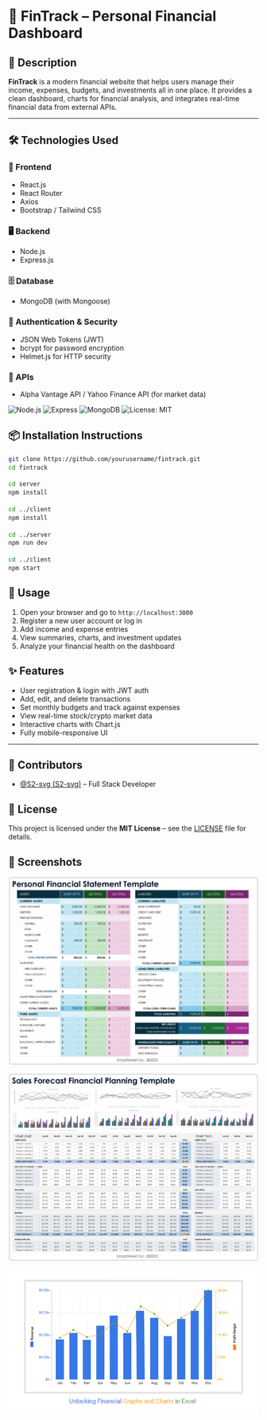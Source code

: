 
# 💸 FinTrack – Personal Financial Dashboard

## 📝 Description

**FinTrack** is a modern financial website that helps users manage their income, expenses, budgets, and investments all in one place. It provides a clean dashboard, charts for financial analysis, and integrates real-time financial data from external APIs.

---

## 🛠️ Technologies Used

### 🔧 Frontend
- React.js
- React Router
- Axios
- Bootstrap / Tailwind CSS

### 🖥️ Backend
- Node.js
- Express.js

### 🗄️ Database
- MongoDB (with Mongoose)

### 🔐 Authentication & Security
- JSON Web Tokens (JWT)
- bcrypt for password encryption
- Helmet.js for HTTP security

### 📡 APIs
- Alpha Vantage API / Yahoo Finance API (for market data)

![Node.js](https://img.shields.io/badge/Node.js-18.x-green)
![Express](https://img.shields.io/badge/Express.js-Framework-blue)
![MongoDB](https://img.shields.io/badge/MongoDB-Database-brightgreen)
![License: MIT](https://img.shields.io/badge/license-MIT-blue.svg)

## 📦 Installation Instructions
```bash
git clone https://github.com/yourusername/fintrack.git
cd fintrack

cd server
npm install

cd ../client
npm install

cd ../server
npm run dev

cd ../client
npm start
```

## 🚀 Usage

1. Open your browser and go to `http://localhost:3000`
2. Register a new user account or log in
3. Add income and expense entries
4. View summaries, charts, and investment updates
5. Analyze your financial health on the dashboard

## ✨ Features

* User registration & login with JWT auth
* Add, edit, and delete transactions
* Set monthly budgets and track against expenses
* View real-time stock/crypto market data
* Interactive charts with Chart.js
* Fully mobile-responsive UI

---

## 👥 Contributors

* [@S2-svg (S2-svg)](https://github.com/yourusername) – Full Stack Developer


## 📄 License
This project is licensed under the **MIT License** – see the [LICENSE](LICENSE) file for details.



## 📸 Screenshots
![Dashboard Screenshot](statment.png)


![Dashboard Screenshot](record.webp)


![Dashboard Screenshot](finance.jpg)


